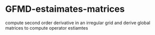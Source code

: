 # GFMD-estaimates-matrices
compute second order derivative in an irregular grid and derive global matrices to compute operator estiamtes
